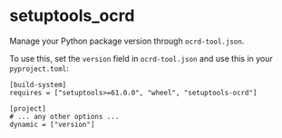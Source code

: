 # setuptools_ocrd

Manage your Python package version through `ocrd-tool.json`.

To use this, set the `version` field in `ocrd-tool.json` and use this in your `pyproject.toml`:

```
[build-system]
requires = ["setuptools>=61.0.0", "wheel", "setuptools-ocrd"]

[project]
# ... any other options ...
dynamic = ["version"]
```
